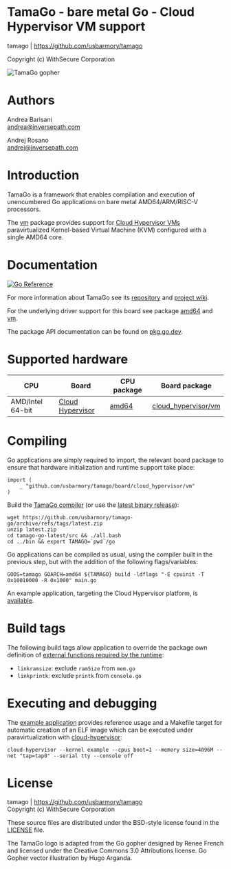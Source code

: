TamaGo - bare metal Go - Cloud Hypervisor VM support
====================================================

tamago | https://github.com/usbarmory/tamago  

Copyright (c) WithSecure Corporation  

![TamaGo gopher](https://github.com/usbarmory/tamago/wiki/images/tamago.svg?sanitize=true)

Authors
=======

Andrea Barisani  
andrea@inversepath.com  

Andrej Rosano  
andrej@inversepath.com  

Introduction
============

TamaGo is a framework that enables compilation and execution of unencumbered Go
applications on bare metal AMD64/ARM/RISC-V processors.

The [vm](https://github.com/usbarmory/tamago/tree/master/board/cloud_hypervisor/vm)
package provides support for [Cloud Hypervisor VMs](https://www.cloudhypervisor.org)
paravirtualized Kernel-based Virtual Machine (KVM) configured with a single
AMD64 core.

Documentation
=============

[![Go Reference](https://pkg.go.dev/badge/github.com/usbarmory/tamago.svg)](https://pkg.go.dev/github.com/usbarmory/tamago)

For more information about TamaGo see its
[repository](https://github.com/usbarmory/tamago) and
[project wiki](https://github.com/usbarmory/tamago/wiki).

For the underlying driver support for this board see package
[amd64](https://github.com/usbarmory/tamago/tree/master/amd64) and
[vm](https://github.com/usbarmory/tamago/tree/master/board/cloud_hypervisor/vm).

The package API documentation can be found on
[pkg.go.dev](https://pkg.go.dev/github.com/usbarmory/tamago).

Supported hardware
==================

| CPU              | Board                                                                | CPU package                                                    | Board package                                                                                    |
|------------------|----------------------------------------------------------------------|----------------------------------------------------------------|--------------------------------------------------------------------------------------------------|
| AMD/Intel 64-bit | [Cloud Hypervisor](https://www.cloudhypervisor.org)                  | [amd64](https://github.com/usbarmory/tamago/tree/master/amd64) | [cloud_hypervisor/vm](https://github.com/usbarmory/tamago/tree/master/board/cloud_hypervisor/vm) |

Compiling
=========

Go applications are simply required to import, the relevant board package to
ensure that hardware initialization and runtime support take place:

```golang
import (
	_ "github.com/usbarmory/tamago/board/cloud_hypervisor/vm"
)
```

Build the [TamaGo compiler](https://github.com/usbarmory/tamago-go)
(or use the [latest binary release](https://github.com/usbarmory/tamago-go/releases/latest)):

```
wget https://github.com/usbarmory/tamago-go/archive/refs/tags/latest.zip
unzip latest.zip
cd tamago-go-latest/src && ./all.bash
cd ../bin && export TAMAGO=`pwd`/go
```

Go applications can be compiled as usual, using the compiler built in the
previous step, but with the addition of the following flags/variables:

```
GOOS=tamago GOARCH=amd64 ${TAMAGO} build -ldflags "-E cpuinit -T 0x10010000 -R 0x1000" main.go
```

An example application, targeting the Cloud Hypervisor platform, is
[available](https://github.com/usbarmory/tamago-example).

Build tags
==========

The following build tags allow application to override the package own definition of
[external functions required by the runtime](https://github.com/usbarmory/tamago/wiki/Internals#go-runtime-changes):

* `linkramsize`: exclude `ramSize` from `mem.go`
* `linkprintk`: exclude `printk` from `console.go`

Executing and debugging
=======================

The [example application](https://github.com/usbarmory/tamago-example) provides
reference usage and a Makefile target for automatic creation of an ELF image
which can be executed under paravirtualization with
[cloud-hypervisor](https://www.cloudhypervisor.org/docs/prologue/quick-start/#firmware-booting):

```
cloud-hypervisor --kernel example --cpus boot=1 --memory size=4096M --net "tap=tap0" --serial tty --console off
```

License
=======

tamago | https://github.com/usbarmory/tamago  
Copyright (c) WithSecure Corporation

These source files are distributed under the BSD-style license found in the
[LICENSE](https://github.com/usbarmory/tamago/blob/master/LICENSE) file.

The TamaGo logo is adapted from the Go gopher designed by Renee French and
licensed under the Creative Commons 3.0 Attributions license. Go Gopher vector
illustration by Hugo Arganda.
